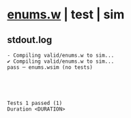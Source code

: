 # [enums.w](../../../../../examples/tests/valid/enums.w) | test | sim

## stdout.log
```log
- Compiling valid/enums.w to sim...
✔ Compiling valid/enums.w to sim...
pass ─ enums.wsim (no tests)
 




Tests 1 passed (1) 
Duration <DURATION>

```

